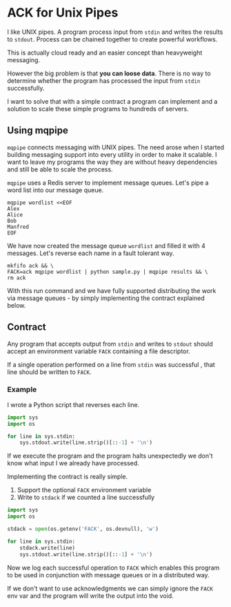 # ACK for Unix Pipes

I like UNIX pipes. A program process input from `stdin` and writes the results
to `stdout`. Process can be chained together to create powerful workflows.

This is actually cloud ready and an easier concept than heavyweight messaging.

However the big problem is that **you can loose data**.
There is no way to determine whether the program has processed
the input from `stdin` successfully.

I want to solve that with a simple contract a program can implement
and a solution to scale these simple programs to hundreds of servers.

## Using mqpipe

`mqpipe` connects messaging with UNIX pipes. The need arose when I started
building messaging support into every utility in order to make it scalable.
I want to leave my programs the way they are without heavy dependencies
and still be able to scale the process.


`mqpipe` uses a Redis server to implement message queues.
Let's pipe a word list into our message queue.

```
mqpipe wordlist <<EOF
Alex
Alice
Bob
Manfred
EOF
```

We have now created the message queue `wordlist` and filled it with 4 messages.
Let's reverse each name in a fault tolerant way.

```
mkfifo ack && \
FACK=ack mqpipe wordlist | python sample.py | mqpipe results && \
rm ack
```

With this run command and we have fully supported distributing the work
via message queues - by simply implementing the contract explained below.

## Contract

Any program that accepts output from `stdin` and writes to `stdout`
should accept an environment variable `FACK` containing a file descriptor.

If a single operation performed on a line from `stdin` was successful ,
that line should be written to `FACK`.

### Example

I wrote a Python script that reverses each line.

```python
import sys
import os

for line in sys.stdin:
    sys.stdout.write(line.strip()[::-1] + '\n')
```

If we execute the program and the program halts unexpectedly we don't know
what input I we already have processed.

Implementing the contract is really simple.

1. Support the optional `FACK` environment variable
2. Write to `stdack` if we counted a line successfully

```python
import sys
import os

stdack = open(os.getenv('FACK', os.devnull), 'w')

for line in sys.stdin:
    stdack.write(line)
    sys.stdout.write(line.strip()[::-1] + '\n')
```

Now we log each successful operation to `FACK` which enables this program
to be used in conjunction with message queues or in a distributed way.

If we don't want to use acknowledgments we can simply ignore the `FACK` env var
and the program will write the output into the void.
